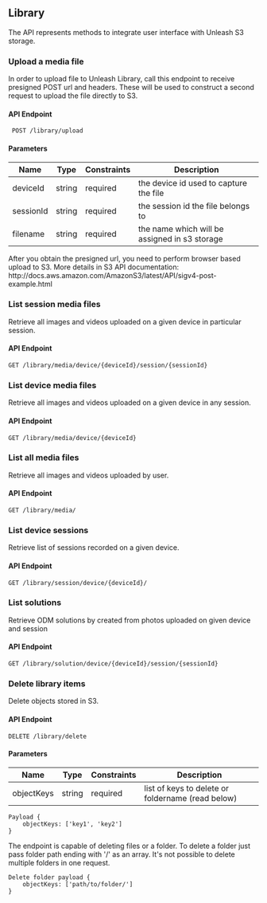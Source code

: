 ## Library
The API represents methods to integrate user interface with Unleash S3 storage.  


### Upload a media file

In order to upload file to Unleash Library, call this endpoint to receive presigned POST url and headers. These will be used to construct a second request to upload the file directly to S3.

#### API Endpoint

 ` POST /library/upload`

#### Parameters
Name | Type | Constraints | Description
--------|-------|--------- | ------
deviceId | string | required| the device id used to capture the file
sessionId | string | required| the session id the file belongs to
filename | string | required| the name which will be assigned in s3 storage


<aside class="notice">
After you obtain the presigned url, you need to perform browser based upload to S3. More details in S3 API documentation: http://docs.aws.amazon.com/AmazonS3/latest/API/sigv4-post-example.html
</aside>

### List session media files

Retrieve all images and videos uploaded on a given device in particular session.
#### API Endpoint

 `GET /library/media/device/{deviceId}/session/{sessionId}`
 
### List device media files

Retrieve all images and videos uploaded on a given device in any session.
#### API Endpoint

 `GET /library/media/device/{deviceId}`
 
### List all media files

Retrieve all images and videos uploaded by user.
#### API Endpoint

 `GET /library/media/`
 
### List device sessions

Retrieve list of sessions recorded on a given device.
#### API Endpoint

 `GET /library/session/device/{deviceId}/`
 
### List solutions 

Retrieve ODM solutions by created from photos uploaded on given device and session

#### API Endpoint

 `GET /library/solution/device/{deviceId}/session/{sessionId}`



 
### Delete library items

Delete objects stored in S3.

#### API Endpoint

 `DELETE /library/delete`

#### Parameters
Name | Type | Constraints | Description
--------|-------|--------- | ------
objectKeys | string | required| list of keys to delete or foldername (read below)

```
Payload {
    objectKeys: ['key1', 'key2']
}
```

<aside class="notice">
The endpoint is capable of deleting files or a folder. To delete a folder just pass folder path ending with '/' as an array.
It's not possible to delete multiple folders in one request.
</aside>

```
Delete folder payload {
    objectKeys: ['path/to/folder/']
}
```